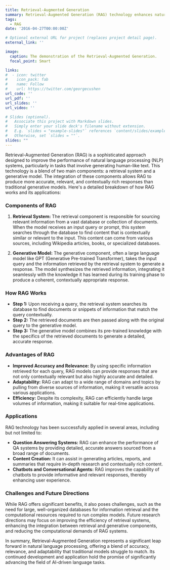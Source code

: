 ```yaml
---
title: Retrieval-Augmented Generation
summary: Retrieval-Augmented Generation (RAG) technology enhances natural language generation by incorporating information retrieved from a large database or documents, thus improving the relevance and accuracy of the generated content. Our research focuses on： **cross-modal image retrieval** and **knowledge-enhanced dialogue systems**.
tags:
  - RAG
date: '2016-04-27T00:00:00Z'

# Optional external URL for project (replaces project detail page).
external_link: ''

image:
  caption: The demonstration of the Retrieval-Augmented Generation.
  focal_point: Smart

links:
#  - icon: twitter
#    icon_pack: fab
#    name: Follow
#    url: https://twitter.com/georgecushen
url_code: ''
url_pdf: ''
url_slides: ''
url_video: ''

# Slides (optional).
#   Associate this project with Markdown slides.
#   Simply enter your slide deck's filename without extension.
#   E.g. `slides = "example-slides"` references `content/slides/example-slides.md`.
#   Otherwise, set `slides = ""`.
slides: ""
---
```


Retrieval-Augmented Generation (RAG) is a sophisticated approach designed to improve the performance of natural language processing (NLP) systems, particularly in tasks that involve generating human-like text. This technology is a blend of two main components: a retrieval system and a generative model. The integration of these components allows RAG to produce more accurate, relevant, and contextually rich responses than traditional generative models. Here's a detailed breakdown of how RAG works and its applications:

### Components of RAG

1. **Retrieval System:** The retrieval component is responsible for sourcing relevant information from a vast database or collection of documents. When the model receives an input query or prompt, this system searches through the database to find content that is contextually similar or relevant to the input. This content can come from various sources, including Wikipedia articles, books, or specialized databases.

2. **Generative Model:** The generative component, often a large language model like GPT (Generative Pre-trained Transformer), takes the input query and the information retrieved by the retrieval system to generate a response. The model synthesizes the retrieved information, integrating it seamlessly with the knowledge it has learned during its training phase to produce a coherent, contextually appropriate response.

### How RAG Works

- **Step 1:** Upon receiving a query, the retrieval system searches its database to find documents or snippets of information that match the query contextually.
- **Step 2:** The retrieved documents are then passed along with the original query to the generative model.
- **Step 3:** The generative model combines its pre-trained knowledge with the specifics of the retrieved documents to generate a detailed, accurate response.

### Advantages of RAG

- **Improved Accuracy and Relevance:** By using specific information retrieved for each query, RAG models can provide responses that are not only contextually relevant but also highly accurate and detailed.
- **Adaptability:** RAG can adapt to a wide range of domains and topics by pulling from diverse sources of information, making it versatile across various applications.
- **Efficiency:** Despite its complexity, RAG can efficiently handle large volumes of information, making it suitable for real-time applications.

### Applications

RAG technology has been successfully applied in several areas, including but not limited to:

- **Question Answering Systems:** RAG can enhance the performance of QA systems by providing detailed, accurate answers sourced from a broad range of documents.
- **Content Creation:** It can assist in generating articles, reports, and summaries that require in-depth research and contextually rich content.
- **Chatbots and Conversational Agents:** RAG improves the capability of chatbots to provide informative and relevant responses, thereby enhancing user experience.

### Challenges and Future Directions

While RAG offers significant benefits, it also poses challenges, such as the need for large, well-organized databases for information retrieval and the computational resources required to run complex models. Future research directions may focus on improving the efficiency of retrieval systems, enhancing the integration between retrieval and generative components, and reducing the computational demands of RAG systems.

In summary, Retrieval-Augmented Generation represents a significant leap forward in natural language processing, offering a blend of accuracy, relevance, and adaptability that traditional models struggle to match. Its continued development and application hold the promise of significantly advancing the field of AI-driven language tasks.
